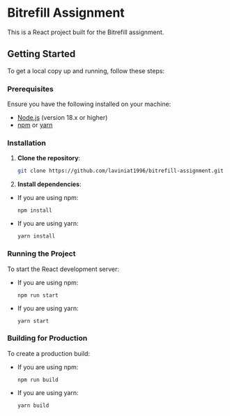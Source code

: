 # Bitrefill Assignment

This is a React project built for the Bitrefill assignment.

## Getting Started

To get a local copy up and running, follow these steps:

### Prerequisites

Ensure you have the following installed on your machine:

- [Node.js](https://nodejs.org/en/download/) (version 18.x or higher)
- [npm](https://www.npmjs.com/) or [yarn](https://yarnpkg.com/)

### Installation

1. **Clone the repository**:

   ```bash
   git clone https://github.com/laviniat1996/bitrefill-assignment.git

2. **Install dependencies**:

 - If you are using npm:

    `npm install`

 - If you are using yarn:
 
    `yarn install`

### Running the Project

To start the React development server:

- If you are using npm:

    `npm run start`

- If you are using yarn:

    `yarn start`

### Building for Production

To create a production build:

- If you are using npm:

    `npm run build`

- If you are using yarn:

    `yarn build`
